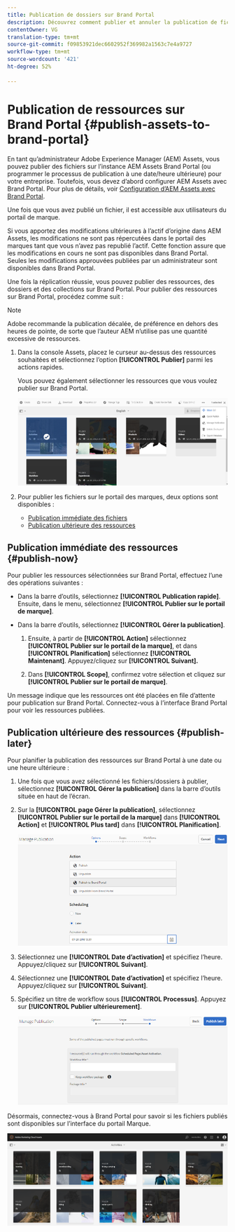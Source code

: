 ```yaml
---
title: Publication de dossiers sur Brand Portal
description: Découvrez comment publier et annuler la publication de fichiers sur le portail des marques.
contentOwner: VG
translation-type: tm+mt
source-git-commit: f09853921dec6602952f369982a1563c7e4a9727
workflow-type: tm+mt
source-wordcount: '421'
ht-degree: 52%

---
```



# Publication de ressources sur Brand Portal {#publish-assets-to-brand-portal}

En tant qu’administrateur Adobe Experience Manager (AEM) Assets, vous pouvez publier des fichiers sur l’instance AEM Assets Brand Portal (ou programmer le processus de publication à une date/heure ultérieure) pour votre entreprise. Toutefois, vous devez d’abord configurer AEM Assets avec Brand Portal. Pour plus de détails, voir [Configuration d’AEM Assets avec Brand Portal](configure-aem-assets-with-brand-portal.md).

Une fois que vous avez publié un fichier, il est accessible aux utilisateurs du portail de marque.

Si vous apportez des modifications ultérieures à l’actif d’origine dans AEM Assets, les modifications ne sont pas répercutées dans le portail des marques tant que vous n’avez pas republié l’actif. Cette fonction assure que les modifications en cours ne sont pas disponibles dans Brand Portal. Seules les modifications approuvées publiées par un administrateur sont disponibles dans Brand Portal.

Une fois la réplication réussie, vous pouvez publier des ressources, des dossiers et des collections sur Brand Portal. Pour publier des ressources sur Brand Portal, procédez comme suit :

>[!NOTE]
>
>Adobe recommande la publication décalée, de préférence en dehors des heures de pointe, de sorte que l’auteur AEM n’utilise pas une quantité excessive de ressources.

1. Dans la console Assets, placez le curseur au-dessus des ressources souhaitées et sélectionnez l’option **[!UICONTROL Publier]** parmi les actions rapides.

   Vous pouvez également sélectionner les ressources que vous voulez publier sur Brand Portal.

   ![publish2bp-2](assets/publish2bp-2.png)

2. Pour publier les fichiers sur le portail des marques, deux options sont disponibles :
   * [Publication immédiate des fichiers](#publish-now)
   * [Publication ultérieure des ressources](#publish-later)

## Publication immédiate des ressources {#publish-now}

Pour publier les ressources sélectionnées sur Brand Portal, effectuez l’une des opérations suivantes :

* Dans la barre d’outils, sélectionnez **[!UICONTROL Publication rapide]**. Ensuite, dans le menu, sélectionnez **[!UICONTROL Publier sur le portail de marque]**.

* Dans la barre d’outils, sélectionnez **[!UICONTROL Gérer la publication]**.

   1. Ensuite, à partir de **[!UICONTROL Action]** sélectionnez **[!UICONTROL Publier sur le portail de la marque]**, et dans **[!UICONTROL Planification]** sélectionnez **[!UICONTROL Maintenant]**. Appuyez/cliquez sur **[!UICONTROL Suivant].**

   2. Dans **[!UICONTROL Scope]**, confirmez votre sélection et cliquez sur **[!UICONTROL Publier sur le portail de marque]**.

Un message indique que les ressources ont été placées en file d’attente pour publication sur Brand Portal. Connectez-vous à l’interface Brand Portal pour voir les ressources publiées.

## Publication ultérieure des ressources {#publish-later}

Pour planifier la publication des ressources sur Brand Portal à une date ou une heure ultérieure :

1. Une fois que vous avez sélectionné les fichiers/dossiers à publier, sélectionnez **[!UICONTROL Gérer la publication]** dans la barre d’outils située en haut de l’écran.
2. Sur la **[!UICONTROL page Gérer la publication]**, sélectionnez **[!UICONTROL Publier sur le portail de la marque]** dans **[!UICONTROL Action]** et **[!UICONTROL Plus tard]** dans **[!UICONTROL Planification]**.

   ![publishlaterbp-1](assets/publishlaterbp-1.png)

3. Sélectionnez une **[!UICONTROL Date d’activation]** et spécifiez l’heure. Appuyez/cliquez sur **[!UICONTROL Suivant]**.
4. Sélectionnez une **[!UICONTROL Date d’activation]** et spécifiez l’heure. Appuyez/cliquez sur **[!UICONTROL Suivant]**.
5. Spécifiez un titre de workflow sous **[!UICONTROL Processus]**. Appuyez sur **[!UICONTROL Publier ultérieurement]**.

   ![publishworkflow](assets/publishworkflow.png)

Désormais, connectez-vous à Brand Portal pour savoir si les fichiers publiés sont disponibles sur l’interface du portail Marque.

![bp_631_landing_page](assets/bp_landing_page.png)
